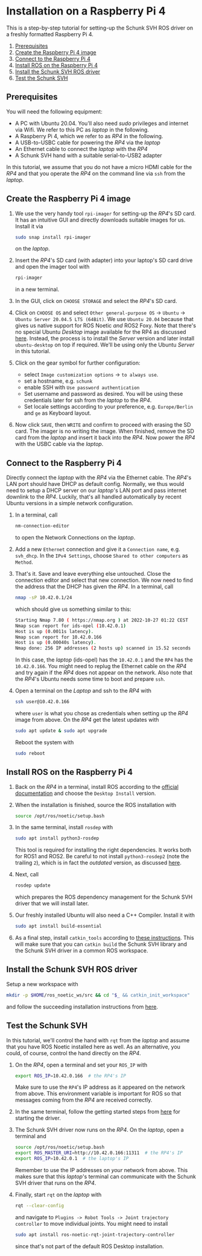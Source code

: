 # Installation on a Raspberry Pi 4

This is a step-by-step tutorial for setting-up the Schunk SVH ROS driver on a freshly formatted Raspberry Pi 4.

1. [Prerequisites](#prerequisites)
2. [Create the Raspberry Pi 4 image](#create-image)
3. [Connect to the Raspberry Pi 4](#connect-to-rp4)
4. [Install ROS on the Raspberry Pi 4](#install-ros)
4. [Install the Schunk SVH ROS driver](#install-schunk-driver)
4. [Test the Schunk SVH](#test-schunk-driver)

## Prerequisites <a name="prerequisites"></a>
You will need the following equipment:
  - A PC with Ubuntu 20.04. You'll also need *sudo* privileges and internet via Wifi. We refer to this PC as *laptop* in the following.
  - A Raspberry Pi 4, which we refer to as *RP4* in the following.
  - A USB-to-USBC cable for powering the *RP4* via the *laptop*
  - An Ethernet cable to connect the *laptop* with the *RP4*
  - A Schunk SVH hand with a suitable serial-to-USB2 adapter

In this tutorial, we assume that you do not have a micro HDMI cable for the *RP4* and that you operate the *RP4* on the command line via `ssh` from the *laptop*.

## Create the Raspberry Pi 4 image <a name="create-image"></a>
1. We use the very handy tool `rpi-imager` for setting-up the *RP4*'s SD card. It has an intuitive GUI and directly downloads suitable images for us.
   Install it via
   ```bash
   sudo snap install rpi-imager
   ```
   on the *laptop*.

2. Insert the *RP4*'s SD card (with adapter) into your laptop's SD card drive and open
   the imager tool with
   ```bash
   rpi-imager
   ```
   in a new terminal.

3. In the GUI, click on `CHOOSE STORAGE` and select the *RP4*'s SD card.

4. Click on `CHOOSE OS` and select `Other general-purpose OS` -> `Ubuntu` -> `Ubuntu Server 20.04.5 LTS (64Bit)`.
   We use `Ubuntu 20.04` because that gives us native support for ROS Noetic *and* ROS2 Foxy.
   Note that there's no special Ubuntu *Desktop* image available for the RP4 as discussed [here](https://askubuntu.com/questions/1348560). Instead, the process is to install the *Server* version
   and later install `ubuntu-desktop` on top if required. We'll be using only the Ubuntu *Server* in this tutorial.

5. Click on the gear symbol for further configuration:
   - select `Image customization options` -> `to always use`.
   - set a hostname, e.g. `schunk`
   - enable SSH with `Use password authentication`
   - Set username and password as desired. You will be using these credentials later for ssh from the *laptop* to the *RP4*.
   - Set locale settings according to your preference, e.g. `Europe/Berlin` and `ge` as Keyboard layout.

6. Now click `SAVE`, then `WRITE` and confirm to proceed with erasing the SD card.
   The imager is no writing the image. When finished, remove the SD card from the *laptop* and insert it back into the *RP4*.
   Now power the *RP4* with the USBC cable via the *laptop*.


## Connect to the Raspberry Pi 4 <a name="connect-to-rp4"></a>
Directly connect the *laptop* with the *RP4* via the Ethernet cable. The
*RP4*'s LAN port should have DHCP as default config. Normally, we thus would
need to setup a DHCP server on our *laptop*'s LAN port and pass internet downlink to the *RP4*.
Luckily, that's all handled automatically by recent Ubuntu versions in a simple network configuration.

1. In a terminal, call
   ```bash
   nm-connection-editor
   ```
   to open the Network Connections on the *laptop*.

2. Add a new `Ethernet` connection and give it a `Connection name`, e.g. `svh_dhcp`.
   In the `IPv4 Settings`, choose `Shared to other computers` as `Method`.

3. That's it. Save and leave everything else untouched.
   Close the connection editor and select that new connection.
   We now need to find the address that the DHCP has given the *RP4*.
   In a terminal, call
   ```bash
   nmap -sP 10.42.0.1/24
   ```
   which should give us something similar to this:
   ```bash
   Starting Nmap 7.80 ( https://nmap.org ) at 2022-10-27 01:22 CEST
   Nmap scan report for ids-opel (10.42.0.1)
   Host is up (0.0011s latency).
   Nmap scan report for 10.42.0.166
   Host is up (0.00040s latency).
   Nmap done: 256 IP addresses (2 hosts up) scanned in 15.52 seconds
   ```
   In this case, the *laptop* (ids-opel) has the `10.42.0.1` and the `RP4` has the `10.42.0.166`.
   You might need to replug the Ethernet cable on the *RP4* and try again if the *RP4* does not appear on the network.
   Also note that the *RP4*'s Ubuntu needs some time to boot and prepare `ssh`.

4. Open a terminal on the *Laptop* and ssh to the *RP4* with
   ```bash
   ssh user@10.42.0.166
   ```
   where `user` is what you chose as credentials when setting up the *RP4* image from above.
   On the *RP4* get the latest updates with
   ```bash
   sudo apt update & sudo apt upgrade
   ```
   Reboot the system with
   ```bash
   sudo reboot
   ```

## Install ROS on the Raspberry Pi 4 <a name="install-ros"></a>
1. Back on the *RP4* in a terminal, install ROS according to the [official documentation](http://wiki.ros.org/noetic/Installation/Ubuntu)
   and choose the `Desktop Install` version.

2. When the installation is finished, source the ROS installation with
   ```bash
   source /opt/ros/noetic/setup.bash
   ```
3. In the same terminal, install `rosdep` with
   ```bash
   sudo apt install python3-rosdep
   ```
   This tool is required for installing the right dependencies. It works both for ROS1 and ROS2.
   Be careful to not install `python3-rosdep2` (note the trailing `2`), which is in fact the *outdated* version, as discussed [here](https://answers.ros.org/question/359586/).

4. Next, call
   ```bash
   rosdep update
   ```
   which prepares the ROS dependency management for the Schunk SVH driver that we will install later.

5. Our freshly installed Ubuntu will also need a C++ Compiler. Install it with
   ```bash
   sudo apt install build-essential
   ```

6. As a final step, install `catkin_tools` according to [these instructions](https://catkin-tools.readthedocs.io/en/latest/installing.html#installing-on-ubuntu-with-apt-get).
   This will make sure that you can `catkin build` the Schunk SVH library and the Schunk SVH driver in a common ROS workspace.

## Install the Schunk SVH ROS driver <a name="install-schunk-driver"></a>
Setup a new workspace with
```bash
mkdir -p $HOME/ros_noetic_ws/src && cd "$_ && catkin_init_workspace"
```
and follow the succeeding installation instructions from [here](https://github.com/fzi-forschungszentrum-informatik/schunk_svh_ros_driver#installation).

## Test the Schunk SVH <a name="test-schunk-driver"></a>
In this tutorial, we'll control the hand with `rqt` from the *laptop* and assume that you have ROS Noetic installed here as well.
As an alternative, you could, of course, control the hand directly on the *RP4*.

1. On the *RP4*, open a terminal and set your `ROS_IP` with
   ```bash
   export ROS_IP=10.42.0.166  # the RP4's IP
   ```
   Make sure to use the `RP4`'s IP address as it appeared on the network from above.
   This environment variable is important for ROS so that messages coming from the *RP4* are received correctly.

2. In the same terminal, follow the getting started steps from [here](https://github.com/fzi-forschungszentrum-informatik/schunk_svh_ros_driver#getting-started) for starting the driver.

3. The Schunk SVH driver now runs on the *RP4*.
   On the *laptop*, open a terminal and
   ```bash
   source /opt/ros/noetic/setup.bash
   export ROS_MASTER_URI=http://10.42.0.166:11311  # the RP4's IP
   export ROS_IP=10.42.0.1  # the laptop's IP
   ```
   Remember to use the IP addresses on *your* network from above.
   This makes sure that this *laptop*'s terminal can communicate with the Schunk SVH driver that runs on the *RP4*.

4. Finally, start `rqt` on the *laptop* with
   ```bash
   rqt --clear-config
   ```
   and navigate to `Plugins -> Robot Tools -> Joint trajectory controller` to move individual joints.
   You might need to install
   ```bash
   sudo apt install ros-noetic-rqt-joint-trajectory-controller
   ```
   since that's not part of the default ROS Desktop installation.
